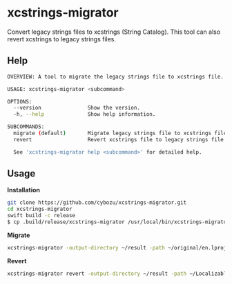 # xcstrings-migrator

Convert legacy strings files to xcstrings (String Catalog).
This tool can also revert xcstrings to legacy strings files.

## Help

```sh
OVERVIEW: A tool to migrate the legacy strings file to xcstrings file.

USAGE: xcstrings-migrator <subcommand>

OPTIONS:
  --version               Show the version.
  -h, --help              Show help information.

SUBCOMMANDS:
  migrate (default)       Migrate legacy strings file to xcstrings file.
  revert                  Revert xcstrings file to legacy strings file.

  See 'xcstrings-migrator help <subcommand>' for detailed help.
```

## Usage

**Installation**

```sh
git clone https://github.com/cybozu/xcstrings-migrator.git
cd xcstrings-migrator
swift build -c release
$ cp .build/release/xcstrings-migrator /usr/local/bin/xcstrings-migrator
```

**Migrate**

```sh
xcstrings-migrator -output-directory ~/result -path ~/original/en.lproj -path ~/original/ja.lproj
```

**Revert**

```sh
xcstrings-migrator revert -output-directory ~/result -path ~/Localizable.xcstrings
```
